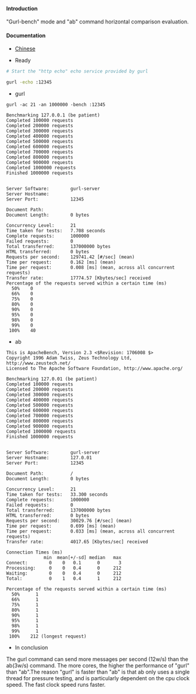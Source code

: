 #### Introduction
"Gurl-bench" mode and "ab" command horizontal comparison evaluation.

#### Documentation
* [Chinese](./gurl_vs_ab.md)

* Ready
``` bash
# Start the "http echo" echo service provided by gurl

gurl -echo :12345
```
* gurl
```
gurl -ac 21 -an 1000000 -bench :12345

Benchmarking 127.0.0.1 (be patient)
Completed 100000 requests
Completed 200000 requests
Completed 300000 requests
Completed 400000 requests
Completed 500000 requests
Completed 600000 requests
Completed 700000 requests
Completed 800000 requests
Completed 900000 requests
Completed 1000000 requests
Finished 1000000 requests


Server Software:        gurl-server
Server Hostname:        
Server Port:            12345

Document Path:          
Document Length:        0 bytes

Concurrency Level:      21
Time taken for tests:   7.708 seconds
Complete requests:      1000000
Failed requests:        0
Total transferred:      137000000 bytes
HTML transferred:       0 bytes
Requests per second:    129741.42 [#/sec] (mean)
Time per request:       0.162 [ms] (mean)
Time per request:       0.008 [ms] (mean, across all concurrent requests)
Transfer rate:          17774.57 [Kbytes/sec] received
Percentage of the requests served within a certain time (ms)
  50%    0
  66%    0
  75%    0
  80%    0
  90%    0
  95%    0
  98%    0
  99%    0
 100%    40

```

* ab
```
This is ApacheBench, Version 2.3 <$Revision: 1706008 $>
Copyright 1996 Adam Twiss, Zeus Technology Ltd, http://www.zeustech.net/
Licensed to The Apache Software Foundation, http://www.apache.org/

Benchmarking 127.0.01 (be patient)
Completed 100000 requests
Completed 200000 requests
Completed 300000 requests
Completed 400000 requests
Completed 500000 requests
Completed 600000 requests
Completed 700000 requests
Completed 800000 requests
Completed 900000 requests
Completed 1000000 requests
Finished 1000000 requests


Server Software:        gurl-server
Server Hostname:        127.0.01
Server Port:            12345

Document Path:          /
Document Length:        0 bytes

Concurrency Level:      21
Time taken for tests:   33.300 seconds
Complete requests:      1000000
Failed requests:        0
Total transferred:      137000000 bytes
HTML transferred:       0 bytes
Requests per second:    30029.76 [#/sec] (mean)
Time per request:       0.699 [ms] (mean)
Time per request:       0.033 [ms] (mean, across all concurrent requests)
Transfer rate:          4017.65 [Kbytes/sec] received

Connection Times (ms)
              min  mean[+/-sd] median   max
Connect:        0    0   0.1      0       3
Processing:     0    0   0.4      0     212
Waiting:        0    0   0.4      0     212
Total:          0    1   0.4      1     212

Percentage of the requests served within a certain time (ms)
  50%      1
  66%      1
  75%      1
  80%      1
  90%      1
  95%      1
  98%      1
  99%      1
 100%    212 (longest request)
```

* In conclusion
  
The gurl command can send more messages per second (12w/s) than the ab(3w/s) command. The more cores, the higher the performance of "gurl" than "ab".The reason "gurl" is faster than "ab" is that ab only uses a single thread for pressure testing, and is particularly dependent on the cpu clock speed. The fast clock speed runs faster.
